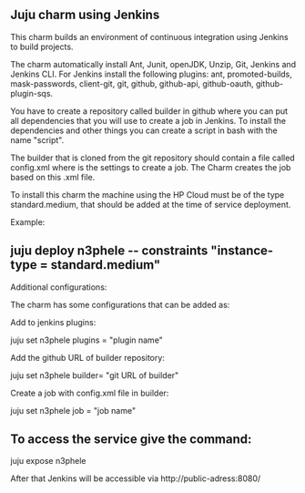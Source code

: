 Juju charm using Jenkins
---------------------------------

This charm builds an environment of continuous integration using Jenkins to build projects.

The charm automatically install Ant, Junit, openJDK, Unzip, Git, Jenkins and Jenkins CLI. For Jenkins install the following plugins: ant, promoted-builds, mask-passwords, client-git, git, github, github-api, github-oauth, github-plugin-sqs.

You have to create a repository called builder in github where you can put all dependencies that you will use to create a job in Jenkins. To install the dependencies and other things you can create a script in bash with the name "script". 

The builder that is cloned from the git repository should contain a file called config.xml where is the settings to create a job. The Charm creates the job based on this .xml file.

To install this charm the machine using the HP Cloud  must be of the type standard.medium, that should be added at the time of service deployment.

Example:

juju deploy n3phele -- constraints "instance-type = standard.medium"
---------------------------------------------------------------------------------------

Additional configurations:

The charm has some configurations that can be added as:


Add to jenkins plugins:

juju set n3phele plugins = "plugin name"


Add the github URL of builder repository:

juju set n3phele  builder= "git URL of builder"


Create a job with config.xml file in builder:

juju set n3phele job = "job name"

To access the service give the command:
--------------------------------------------

juju expose n3phele

After that Jenkins will be accessible via http://public-adress:8080/


